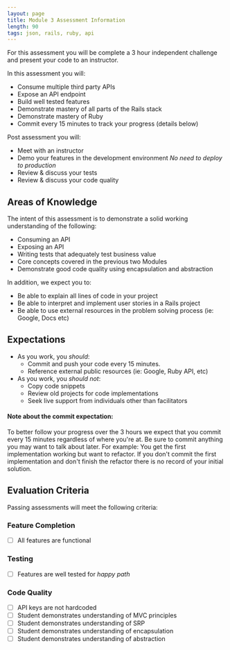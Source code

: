```yaml
---
layout: page
title: Module 3 Assessment Information
length: 90
tags: json, rails, ruby, api
---
```


For this assessment you will be complete a 3 hour independent challenge and present your code to an instructor.

In this assessment you will:

* Consume multiple third party APIs
* Expose an API endpoint
* Build well tested features
* Demonstrate mastery of all parts of the Rails stack
* Demonstrate mastery of Ruby
* Commit every 15 minutes to track your progress (details below)

Post assessment you will:

* Meet with an instructor
* Demo your features in the development environment _No need to deploy to production_
* Review & discuss your tests
* Review & discuss your code quality

## Areas of Knowledge

The intent of this assessment is to demonstrate a solid working understanding of the following:

* Consuming an API
* Exposing an API
* Writing tests that adequately test business value
* Core concepts covered in the previous two Modules
* Demonstrate good code quality using encapsulation and abstraction

In addition, we expect you to:

* Be able to explain all lines of code in your project
* Be able to interpret and implement user stories in a Rails project
* Be able to use external resources in the problem solving process (ie: Google, Docs etc)

## Expectations

* As you work, you *should*:
  * Commit and push your code every 15 minutes.
  * Reference external public resources (ie: Google, Ruby API, etc)
* As you work, you *should not*:
  * Copy code snippets
  * Review old projects for code implementations
  * Seek live support from individuals other than facilitators


#### Note about the commit expectation:

To better follow your progress over the 3 hours we expect that you commit every 15 minutes regardless of where you're at. Be sure to commit anything you may want to talk about later. For example: You get the first implementation working but want to refactor. If you don't commit the first implementation and don't finish the refactor there is no record of your initial solution.

## Evaluation Criteria

Passing assessments will meet the following criteria:

### Feature Completion

- [ ] All features are functional

### Testing

- [ ] Features are well tested for _happy path_

### Code Quality

- [ ] API keys are not hardcoded
- [ ] Student demonstrates understanding of MVC principles
- [ ] Student demonstrates understanding of SRP
- [ ] Student demonstrates understanding of encapsulation
- [ ] Student demonstrates understanding of abstraction
